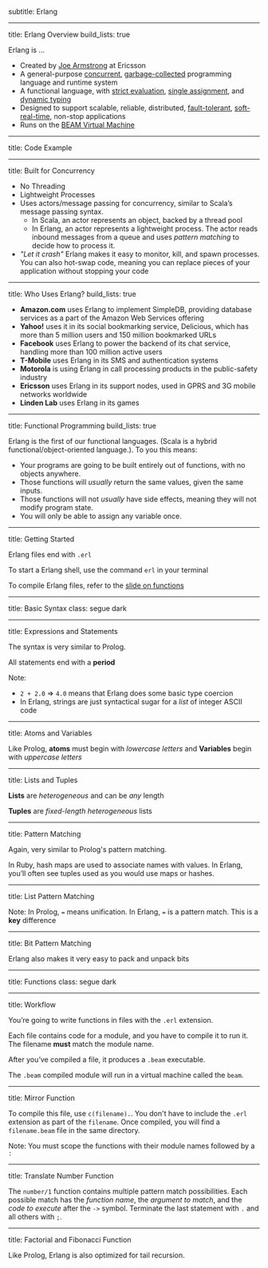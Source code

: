 subtitle: Erlang

---

title: Erlang Overview
build_lists: true

Erlang is ...

* Created by [Joe Armstrong][] at Ericsson
* A general-purpose [concurrent][], [garbage-collected][] programming language and runtime system
* A functional language, with [strict evaluation][], [single assignment][], and [dynamic typing][]
* Designed to support scalable, reliable, distributed, [fault-tolerant][], [soft-real-time][], non-stop applications
* Runs on the [BEAM Virtual Machine][]

[Joe Armstrong]: http://en.wikipedia.org/wiki/Joe_Armstrong_(programming)
[concurrent]: http://en.wikipedia.org/wiki/Concurrent_computing
[garbage-collected]: http://en.wikipedia.org/wiki/Garbage_collection_(computer_science)
[strict evaluation]: http://en.wikipedia.org/wiki/Strict_evaluation
[single assignment]: http://en.wikipedia.org/wiki/Single_assignment
[dynamic typing]: http://en.wikipedia.org/wiki/Dynamic_typing
[fault-tolerant]: http://en.wikipedia.org/wiki/Fault-tolerance
[soft-real-time]: http://en.wikipedia.org/wiki/Soft_real-time
[BEAM Virtual Machine]: http://www.erlang.org/doc/man/beam_lib.html

---

title: Code Example

<script src="https://gist.github.com/yangsu/5198282.js"></script>

---

title: Built for Concurrency

* No Threading
* Lightweight Processes
* Uses actors/message passing for concurrency, similar to Scala’s message passing syntax. 
    * In Scala, an actor represents an object, backed by a thread pool
    * In Erlang, an actor represents a lightweight process. The actor reads inbound messages from a queue and uses *pattern matching* to decide how to process it.
* *"Let it crash"* Erlang makes it easy to monitor, kill, and spawn processes. You can also hot-swap code, meaning you can replace pieces of your application without stopping your code

---

title: Who Uses Erlang?
build_lists: true

* **Amazon.com** uses Erlang to implement SimpleDB, providing database services as a part of the Amazon Web Services offering
* **Yahoo!** uses it in its social bookmarking service, Delicious, which has more than 5 million users and 150 million bookmarked URLs
* **Facebook** uses Erlang to power the backend of its chat service, handling more than 100 million active users
* **T-Mobile** uses Erlang in its SMS and authentication systems
* **Motorola** is using Erlang in call processing products in the public-safety industry
* **Ericsson** uses Erlang in its support nodes, used in GPRS and 3G mobile networks worldwide
* **Linden Lab** uses Erlang in its games

---

title: Functional Programming
build_lists: true

Erlang is the first of our functional languages. (Scala is a hybrid functional/object-oriented language.). To you this means:

* Your programs are going to be built entirely out of functions, with no objects anywhere.
* Those functions will *usually* return the same values, given the same inputs.
* Those functions will not *usually* have side effects, meaning they will not modify program state.
* You will only be able to assign any variable once.

---

title: Getting Started

Erlang files end with `.erl`

To start a Erlang shell, use the command `erl` in your terminal

To compile Erlang files, refer to the [slide on functions](#17)

---

title: Basic Syntax
class: segue dark

---

title: Expressions and Statements

The syntax is very similar to Prolog.

All statements end with a **period**

<script src="https://gist.github.com/5199078.js"></script>

Note:

* `2 + 2.0` => `4.0` means that Erlang does some basic type coercion  
* In Erlang, strings are just syntactical sugar for a *list* of integer ASCII code

---

title: Atoms and Variables

Like Prolog, **atoms** must begin with *lowercase letters* and **Variables** begin with *uppercase letters*

<script src="https://gist.github.com/5199206.js"></script>

---

title: Lists and Tuples

**Lists** are *heterogeneous* and can be *any* length

**Tuples** are *fixed-length* *heterogeneous* lists

<script src="https://gist.github.com/5199234.js"></script>

---

title: Pattern Matching

Again, very similar to Prolog's pattern matching.

In Ruby, hash maps are used to associate names with values. In Erlang, you’ll often see tuples used as you would use maps or hashes.

<script src="https://gist.github.com/5199355.js"></script>

---

title: List Pattern Matching

<script src="https://gist.github.com/5199447.js"></script>

Note: In Prolog, `=` means unification. In Erlang, `=` is a pattern match. This is a **key** difference

---

title: Bit Pattern Matching

Erlang also makes it very easy to pack and unpack bits

<script src="https://gist.github.com/5199457.js"></script>

---

title: Functions
class: segue dark

---

title: Workflow

You’re going to write functions in files with the `.erl` extension.

Each file contains code for a module, and you have to compile it to run it. The filename **must** match the module name.

After you’ve compiled a file, it produces a `.beam` executable. 

The `.beam` compiled module will run in a virtual machine called the `beam`.

---

title: Mirror Function

<script src="https://gist.github.com/5199533.js"></script>

To compile this file, use `c(filename).`. You don't have to include the `.erl` extension as part of the `filename`. Once compiled, you will find a `filename.beam` file in the same directory. 

<script src="https://gist.github.com/5199624.js"></script>

Note: You must scope the functions with their module names followed by a `:`

---

title: Translate Number Function

<script src="https://gist.github.com/5199665.js"></script>

The `number/1` function contains multiple pattern match possibilities. Each possible match has the *function name*, the *argument to match*, and the *code to execute* after the `->` symbol. Terminate the last statement with `.` and all others with `;`.

<script src="https://gist.github.com/5199722.js"></script>

---

title: Factorial and Fibonacci Function

<script src="https://gist.github.com/5199788.js"></script>

Like Prolog, Erlang is also optimized for tail recursion.

<script src="https://gist.github.com/5199784.js"></script>